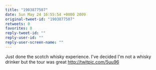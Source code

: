 ```yaml
---
title: "1903877507"
date: Sun May 24 16:55:54 +0000 2009
original-tweet-id: "1903877507"
retweets: 0
favorites: 0
reply-tweet-id: ""
reply-user-id: ""
reply-user-screen-name: ""
---
```

Just done the scotch whisky experience. I've decided I'm not a whisky drinker but the tour was great
 http://twitpic.com/5uu96
